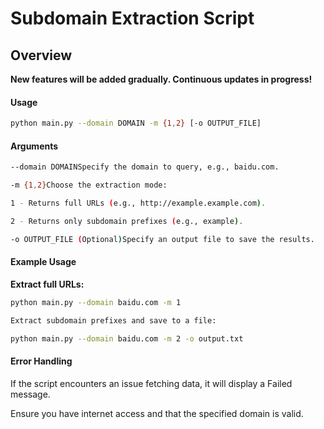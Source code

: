 # Subdomain Extraction Script

## Overview

**New features will be added gradually. Continuous updates in progress!**

#### Usage

````bash
python main.py --domain DOMAIN -m {1,2} [-o OUTPUT_FILE]
````



#### Arguments

````bash
--domain DOMAINSpecify the domain to query, e.g., baidu.com.

-m {1,2}Choose the extraction mode:

1 - Returns full URLs (e.g., http://example.example.com).

2 - Returns only subdomain prefixes (e.g., example).

-o OUTPUT_FILE (Optional)Specify an output file to save the results.
````



#### Example Usage

**Extract full URLs:**

````bash
python main.py --domain baidu.com -m 1

Extract subdomain prefixes and save to a file:

python main.py --domain baidu.com -m 2 -o output.txt
````

#### Error Handling

If the script encounters an issue fetching data, it will display a Failed message.

Ensure you have internet access and that the specified domain is valid.
